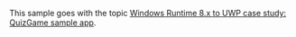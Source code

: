 ﻿This sample goes with the topic [Windows Runtime 8.x to UWP case study: QuizGame sample app](https://docs.microsoft.com/windows/uwp/porting/w8x-to-uwp-case-study-quizgame).
